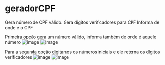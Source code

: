 # geradorCPF
Gera número de CPF válido.
Gera digitos verificadores para CPF
Informa de onde é o CPF

Primeira opção gera um número válido, informa também de onde é aquele número
![image](https://user-images.githubusercontent.com/11634330/142281180-284da823-6648-4f92-87cf-988013b7c139.png)
![image](https://user-images.githubusercontent.com/11634330/142281366-b05090a1-316b-46f5-989b-ed9cedee77be.png)

Para a segunda opção digitamos os números iniciais e ele retorna os dígitos verificadores
![image](https://user-images.githubusercontent.com/11634330/142281669-c8462683-fb81-4f22-ab4e-5888629e850c.png)
![image](https://user-images.githubusercontent.com/11634330/142281732-517329f4-fc6b-43b3-aca3-9c4ede9c3940.png)
